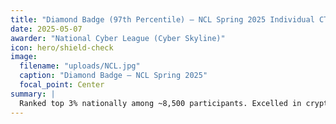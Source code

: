 ```yaml
---
title: "Diamond Badge (97th Percentile) – NCL Spring 2025 Individual CTF"
date: 2025-05-07
awarder: "National Cyber League (Cyber Skyline)"
icon: hero/shield-check
image:
  filename: "uploads/NCL.jpg"
  caption: "Diamond Badge – NCL Spring 2025"
  focal_point: Center
summary: |
  Ranked top 3% nationally among ~8,500 participants. Excelled in cryptography, OSINT, exploitation, network analysis, web security, and password cracking.
---
```


